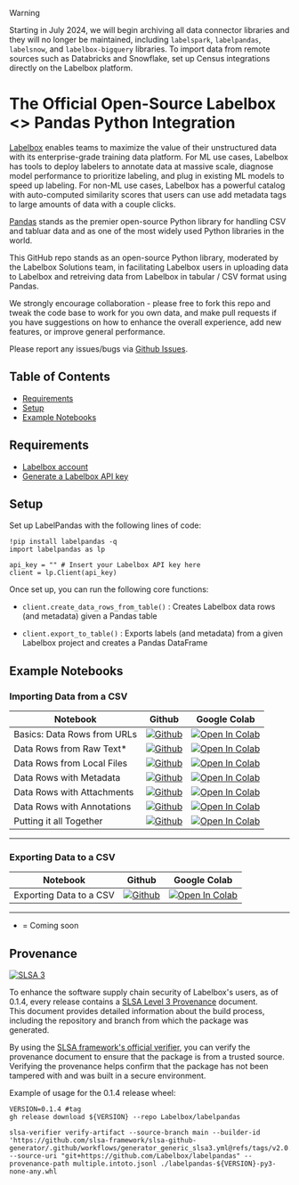 > [!WARNING]
> Starting in July 2024, we will begin archiving all data connector libraries and they will no longer be maintained, including `labelspark`, `labelpandas`, `labelsnow`, and `labelbox-bigquery` libraries.
> To import data from remote sources such as Databricks and Snowflake, set up Census integrations directly on the Labelbox platform.

# The Official Open-Source Labelbox <> Pandas Python Integration

[Labelbox](https://labelbox.com/) enables teams to maximize the value of their unstructured data with its enterprise-grade training data platform. For ML use cases, Labelbox has tools to deploy labelers to annotate data at massive scale, diagnose model performance to prioritize labeling, and plug in existing ML models to speed up labeling. For non-ML use cases, Labelbox has a powerful catalog with auto-computed similarity scores that users can use add metadata tags to large amounts of data with a couple clicks.

[Pandas](https://pandas.pydata.org/) stands as the premier open-source Python library for handling CSV and tabluar data and as one of the most widely used Python libraries in the world.

This GitHub repo stands as an open-source Python library, moderated by the Labelbox Solutions team, in facilitating Labelbox users in uploading data to Labelbox and retreiving data from Labelbox in tabular / CSV format using Pandas. 

We strongly encourage collaboration - please free to fork this repo and tweak the code base to work for you own data, and make pull requests if you have suggestions on how to enhance the overall experience, add new features, or improve general performance. 

Please report any issues/bugs via [Github Issues](https://github.com/Labelbox/labelpandas/issues).

## Table of Contents

* [Requirements](#requirements)
* [Setup](#setup)
* [Example Notebooks](#example-notebooks)

## Requirements

* [Labelbox account](http://app.labelbox.com/)
* [Generate a Labelbox API key](https://docs.labelbox.com/reference/create-api-key)

## Setup

Set up LabelPandas with the following lines of code:

```
!pip install labelpandas -q
import labelpandas as lp

api_key = "" # Insert your Labelbox API key here
client = lp.Client(api_key)
```

Once set up, you can run the following core functions:

- `client.create_data_rows_from_table()` :   Creates Labelbox data rows (and metadata) given a Pandas table

- `client.export_to_table()` :  Exports labels (and metadata) from a given Labelbox project and creates a Pandas DataFrame

## Example Notebooks

### Importing Data from a CSV

|            Notebook            |  Github  |    Google Colab   |
| ------------------------------ | -------- | ----------------- |
| Basics: Data Rows from URLs            | [![Github](https://img.shields.io/badge/GitHub-100000?logo=github&logoColor=white)](https://github.com/Labelbox/labelpandas/blob/main/notebooks/urls.ipynb)  | [![Open In Colab](https://colab.research.google.com/assets/colab-badge.svg)](https://colab.research.google.com/drive/1bxaWWPYGZnvGfFbHyYAX-pgn6kVMHP7q) |
| Data Rows from Raw Text*        | [![Github](https://img.shields.io/badge/GitHub-100000?logo=github&logoColor=white)](https://github.com/Labelbox/labelpandas/blob/main/notebooks/raw-text.ipynb)  | [![Open In Colab](https://colab.research.google.com/assets/colab-badge.svg)](https://colab.research.google.com/drive/1Xg-kn6BaYRLl-F4bMJVVopLmgEyQRTTk) |
| Data Rows from Local Files     | [![Github](https://img.shields.io/badge/GitHub-100000?logo=github&logoColor=white)](https://github.com/Labelbox/labelpandas/blob/main/notebooks/local-files.ipynb)  | [![Open In Colab](https://colab.research.google.com/assets/colab-badge.svg)](https://colab.research.google.com/drive/1oMEenCfGl19MtRfHdCNdsjGxwDqlo085) |
| Data Rows with Metadata        | [![Github](https://img.shields.io/badge/GitHub-100000?logo=github&logoColor=white)](https://github.com/Labelbox/labelpandas/blob/main/notebooks/metadata.ipynb)  | [![Open In Colab](https://colab.research.google.com/assets/colab-badge.svg)](https://colab.research.google.com/drive/1XSaiJlER0cC0yiekCg1eb9CuQw7lPOTL) |
| Data Rows with Attachments     | [![Github](https://img.shields.io/badge/GitHub-100000?logo=github&logoColor=white)](https://github.com/Labelbox/labelpandas/blob/main/notebooks/attachments.ipynb)  | [![Open In Colab](https://colab.research.google.com/assets/colab-badge.svg)](https://colab.research.google.com/drive/1JuT867kb7ZwbaYYJYSRVQYf58-0GjSzf) |
| Data Rows with Annotations     | [![Github](https://img.shields.io/badge/GitHub-100000?logo=github&logoColor=white)](https://github.com/Labelbox/labelpandas/blob/main/notebooks/annotations.ipynb)  | [![Open In Colab](https://colab.research.google.com/assets/colab-badge.svg)](https://colab.research.google.com/drive/14NMlKInqaI0sP9MqlPaCN1we5pRnWmX3) |
| Putting it all Together        | [![Github](https://img.shields.io/badge/GitHub-100000?logo=github&logoColor=white)](https://github.com/Labelbox/labelpandas/blob/main/notebooks/full-import.ipynb)  | [![Open In Colab](https://colab.research.google.com/assets/colab-badge.svg)](https://colab.research.google.com/drive/1MTLXL32JFGgXV1btgq-1VkGuu7U9Un_n) |
------

### Exporting Data to a CSV

|            Notebook            |  Github  |    Google Colab   |
| ------------------------------ | -------- | ----------------- |
| Exporting Data to a CSV            | [![Github](https://img.shields.io/badge/GitHub-100000?logo=github&logoColor=white)](https://github.com/Labelbox/labelpandas/blob/main/notebooks/export.ipynb)  | [![Open In Colab](https://colab.research.google.com/assets/colab-badge.svg)](https://colab.research.google.com/drive/135zZ3ardJKzZq4nD_ynpwdgwGtpARhht) |
------

* = Coming soon

## Provenance
[![SLSA 3](https://slsa.dev/images/gh-badge-level3.svg)](https://slsa.dev)

To enhance the software supply chain security of Labelbox's users, as of 0.1.4, every release contains a [SLSA Level 3 Provenance](https://github.com/slsa-framework/slsa-github-generator/blob/main/internal/builders/generic/README.md) document.  
This document provides detailed information about the build process, including the repository and branch from which the package was generated.

By using the [SLSA framework's official verifier](https://github.com/slsa-framework/slsa-verifier), you can verify the provenance document to ensure that the package is from a trusted source. Verifying the provenance helps confirm that the package has not been tampered with and was built in a secure environment.

Example of usage for the 0.1.4 release wheel:

```
VERSION=0.1.4 #tag
gh release download ${VERSION} --repo Labelbox/labelpandas

slsa-verifier verify-artifact --source-branch main --builder-id 'https://github.com/slsa-framework/slsa-github-generator/.github/workflows/generator_generic_slsa3.yml@refs/tags/v2.0.0' --source-uri "git+https://github.com/Labelbox/labelpandas" --provenance-path multiple.intoto.jsonl ./labelpandas-${VERSION}-py3-none-any.whl
```
